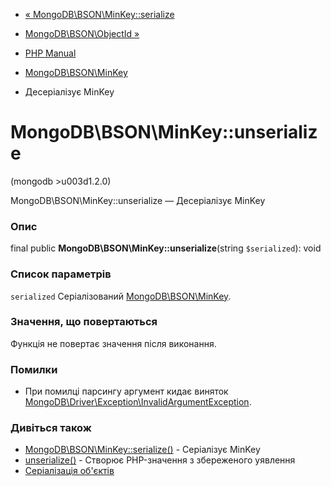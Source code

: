 - [«
MongoDB\BSON\MinKey::serialize](mongodb-bson-minkey.serialize.md)
- [MongoDB\BSON\ObjectId »](class.mongodb-bson-objectid.md)

- [PHP Manual](index.md)
- [MongoDB\BSON\MinKey](class.mongodb-bson-minkey.md)
- Десеріалізує MinKey

# MongoDB\BSON\MinKey::unserialize

(mongodb \>u003d1.2.0)

MongoDB\BSON\MinKey::unserialize — Десеріалізує MinKey

### Опис

final public **MongoDB\BSON\MinKey::unserialize**(string `$serialized`):
void

### Список параметрів

`serialized`
Серіалізований [MongoDB\BSON\MinKey](class.mongodb-bson-minkey.md).

### Значення, що повертаються

Функція не повертає значення після виконання.

### Помилки

- При помилці парсингу аргумент кидає виняток
[MongoDB\Driver\Exception\InvalidArgumentException](class.mongodb-driver-exception-invalidargumentexception.md).

### Дивіться також

- [MongoDB\BSON\MinKey::serialize()](mongodb-bson-minkey.serialize.md) -
Серіалізує MinKey
- [unserialize()](function.unserialize.md) - Створює PHP-значення з
збереженого уявлення
- [Серіалізація об'єктів](language.oop5.serialization.md)
